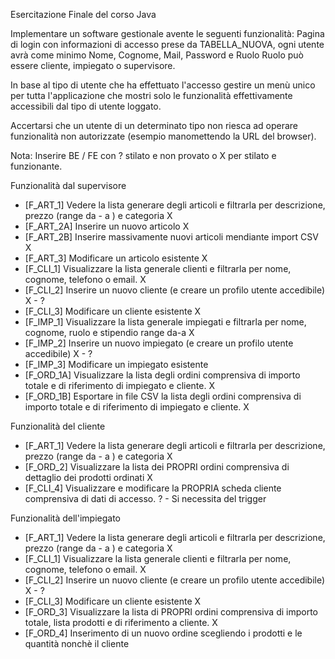 Esercitazione Finale del corso Java

Implementare un software gestionale avente le seguenti funzionalità:
Pagina di login con informazioni di accesso prese da TABELLA_NUOVA, ogni utente avrà come minimo Nome, Cognome, Mail, Password e Ruolo
Ruolo può essere cliente, impiegato o supervisore.  

In base al tipo di utente che ha effettuato l'accesso gestire un menù unico per tutta l'applicazione che mostri solo le funzionalità effettivamente accessibili dal tipo di utente loggato.  

Accertarsi che un utente di un determinato tipo non riesca ad operare funzionalità non autorizzate (esempio manomettendo la URL del browser).  

Nota: Inserire BE / FE con ? stilato e non provato o X per stilato e funzionante.

Funzionalità dal supervisore
- [F_ART_1] Vedere la lista generare degli articoli e filtrarla per descrizione, prezzo (range da - a ) e categoria 			X
- [F_ART_2A] Inserire un nuovo articolo 																						X
- [F_ART_2B] Inserire massivamente nuovi articoli mendiante import CSV 															X
- [F_ART_3] Modificare un articolo esistente 																					X
- [F_CLI_1] Visualizzare la lista generale clienti e filtrarla per nome, cognome, telefono o email. 							X
- [F_CLI_2] Inserire un nuovo cliente (e creare un profilo utente accedibile) 													X - ?
- [F_CLI_3] Modificare un cliente esistente 																					X
- [F_IMP_1] Visualizzare la lista generale impiegati e filtrarla per nome, cognome, ruolo e stipendio range da-a				X
- [F_IMP_2] Inserire un nuovo impiegato (e creare un profilo utente accedibile) 												X - ?
- [F_IMP_3] Modificare un impiegato esistente
- [F_ORD_1A] Visualizzare la lista degli ordini comprensiva di importo totale e di riferimento di impiegato e cliente. 			X
- [F_ORD_1B] Esportare in file CSV la lista degli ordini comprensiva di importo totale e di riferimento di impiegato e cliente. X

Funzionalità del cliente
- [F_ART_1] Vedere la lista generare degli articoli e filtrarla per descrizione, prezzo (range da - a ) e categoria 			X
- [F_ORD_2] Visualizzare la lista dei PROPRI ordini comprensiva di dettaglio dei prodotti ordinati 								X
- [F_CLI_4] Visualizzare e modificare la PROPRIA scheda cliente comprensiva di dati di accesso. ? - Si necessita del trigger	

Funzionalità dell'impiegato
- [F_ART_1] Vedere la lista generare degli articoli e filtrarla per descrizione, prezzo (range da - a ) e categoria 			X
- [F_CLI_1] Visualizzare la lista generale clienti e filtrarla per nome, cognome, telefono o email. 							X
- [F_CLI_2] Inserire un nuovo cliente (e creare un profilo utente accedibile) 													X - ?
- [F_CLI_3] Modificare un cliente esistente 																					X
- [F_ORD_3] Visualizzare la lista di PROPRI ordini comprensiva di importo totale, lista prodotti e di riferimento a cliente.	X
- [F_ORD_4] Inserimento di un nuovo ordine scegliendo i prodotti e le quantità nonchè il cliente